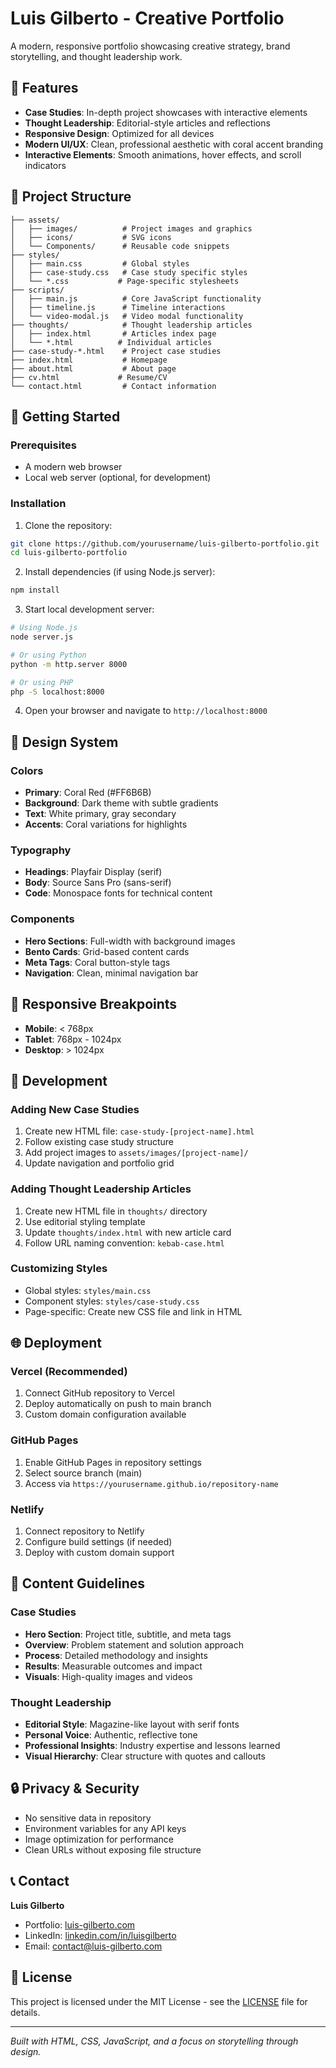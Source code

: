 # Luis Gilberto - Creative Portfolio

A modern, responsive portfolio showcasing creative strategy, brand storytelling, and thought leadership work.

## 🌟 Features

- **Case Studies**: In-depth project showcases with interactive elements
- **Thought Leadership**: Editorial-style articles and reflections
- **Responsive Design**: Optimized for all devices
- **Modern UI/UX**: Clean, professional aesthetic with coral accent branding
- **Interactive Elements**: Smooth animations, hover effects, and scroll indicators

## 📁 Project Structure

```
├── assets/
│   ├── images/          # Project images and graphics
│   ├── icons/           # SVG icons
│   └── Components/      # Reusable code snippets
├── styles/
│   ├── main.css         # Global styles
│   ├── case-study.css   # Case study specific styles
│   └── *.css           # Page-specific stylesheets
├── scripts/
│   ├── main.js          # Core JavaScript functionality
│   ├── timeline.js      # Timeline interactions
│   └── video-modal.js   # Video modal functionality
├── thoughts/            # Thought leadership articles
│   ├── index.html       # Articles index page
│   └── *.html          # Individual articles
├── case-study-*.html    # Project case studies
├── index.html           # Homepage
├── about.html           # About page
├── cv.html             # Resume/CV
└── contact.html         # Contact information
```

## 🚀 Getting Started

### Prerequisites
- A modern web browser
- Local web server (optional, for development)

### Installation

1. Clone the repository:
```bash
git clone https://github.com/yourusername/luis-gilberto-portfolio.git
cd luis-gilberto-portfolio
```

2. Install dependencies (if using Node.js server):
```bash
npm install
```

3. Start local development server:
```bash
# Using Node.js
node server.js

# Or using Python
python -m http.server 8000

# Or using PHP
php -S localhost:8000
```

4. Open your browser and navigate to `http://localhost:8000`

## 🎨 Design System

### Colors
- **Primary**: Coral Red (#FF6B6B)
- **Background**: Dark theme with subtle gradients
- **Text**: White primary, gray secondary
- **Accents**: Coral variations for highlights

### Typography
- **Headings**: Playfair Display (serif)
- **Body**: Source Sans Pro (sans-serif)
- **Code**: Monospace fonts for technical content

### Components
- **Hero Sections**: Full-width with background images
- **Bento Cards**: Grid-based content cards
- **Meta Tags**: Coral button-style tags
- **Navigation**: Clean, minimal navigation bar

## 📱 Responsive Breakpoints

- **Mobile**: < 768px
- **Tablet**: 768px - 1024px
- **Desktop**: > 1024px

## 🔧 Development

### Adding New Case Studies
1. Create new HTML file: `case-study-[project-name].html`
2. Follow existing case study structure
3. Add project images to `assets/images/[project-name]/`
4. Update navigation and portfolio grid

### Adding Thought Leadership Articles
1. Create new HTML file in `thoughts/` directory
2. Use editorial styling template
3. Update `thoughts/index.html` with new article card
4. Follow URL naming convention: `kebab-case.html`

### Customizing Styles
- Global styles: `styles/main.css`
- Component styles: `styles/case-study.css`
- Page-specific: Create new CSS file and link in HTML

## 🌐 Deployment

### Vercel (Recommended)
1. Connect GitHub repository to Vercel
2. Deploy automatically on push to main branch
3. Custom domain configuration available

### GitHub Pages
1. Enable GitHub Pages in repository settings
2. Select source branch (main)
3. Access via `https://yourusername.github.io/repository-name`

### Netlify
1. Connect repository to Netlify
2. Configure build settings (if needed)
3. Deploy with custom domain support

## 📄 Content Guidelines

### Case Studies
- **Hero Section**: Project title, subtitle, and meta tags
- **Overview**: Problem statement and solution approach
- **Process**: Detailed methodology and insights
- **Results**: Measurable outcomes and impact
- **Visuals**: High-quality images and videos

### Thought Leadership
- **Editorial Style**: Magazine-like layout with serif fonts
- **Personal Voice**: Authentic, reflective tone
- **Professional Insights**: Industry expertise and lessons learned
- **Visual Hierarchy**: Clear structure with quotes and callouts

## 🔒 Privacy & Security

- No sensitive data in repository
- Environment variables for any API keys
- Image optimization for performance
- Clean URLs without exposing file structure

## 📞 Contact

**Luis Gilberto**
- Portfolio: [luis-gilberto.com](https://luis-gilberto.com)
- LinkedIn: [linkedin.com/in/luisgilberto](https://linkedin.com/in/luisgilberto)
- Email: [contact@luis-gilberto.com](mailto:contact@luis-gilberto.com)

## 📝 License

This project is licensed under the MIT License - see the [LICENSE](LICENSE) file for details.

---

*Built with HTML, CSS, JavaScript, and a focus on storytelling through design.*